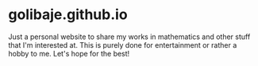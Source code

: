 # golibaje.github.io
Just a personal website to share my works in mathematics and other stuff that I'm interested at. This is purely done for entertainment or rather a hobby to me. Let's hope for the best!
